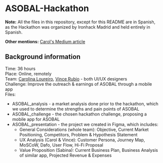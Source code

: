 # ASOBAL-Hackathon

**Note:** All the files in this repository, except for this README are in Spanish, as the Hackathon was organized by Ironhack Madrid and held entirely in Spanish.

**Other mentions:** [Carol's Medium article](https://medium.com/@carolinaloureiro86/liga-sacyr-asobal-bb7d0a4e38cb)

## Background information

Time: 36 hours  
Place: Online, remotely  
Team: [Carolina Loureiro](https://www.linkedin.com/in/carolinaloureirojim%C3%A9nez/), [Vince Rubio](https://www.linkedin.com/in/vince-rubio/) - both UI/UX designers  
Challenge: Improve the outreach & earnings of ASOBAL through a mobile app  
Files:  
- ASOBAL_analysis - a market analysis done prior to the hackathon, which we used to determine the strengths and pain points of ASOBAL
- ASOBAL_challenge - the chosen hackathon challenge, proposing a mobile app for ASOBAL
- ASOBAL_presentation - the project we created in Figma, which includes:
     - General Considerations (whole team): Objective, Current Market Positioning, Competitors, Problem & Hypothesis Statement
     - UX Analysis (Carol & Vince): Customer Persona, Journey Map, MoSCoW, Dafo, User Flow, Hi-Fi Proposal
     - Value Proposition (Sabina): Current Business Plan, Business Analysis of similar app, Projected Revenue & Expenses

